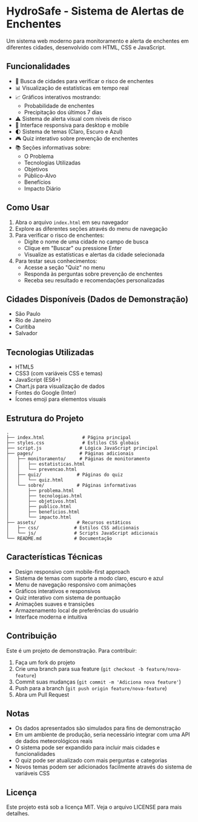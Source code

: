 # HydroSafe - Sistema de Alertas de Enchentes

Um sistema web moderno para monitoramento e alerta de enchentes em diferentes cidades, desenvolvido com HTML, CSS e JavaScript.

## Funcionalidades

- 🎯 Busca de cidades para verificar o risco de enchentes
- 📊 Visualização de estatísticas em tempo real
- 📈 Gráficos interativos mostrando:
  - Probabilidade de enchentes
  - Precipitação dos últimos 7 dias
- ⚠️ Sistema de alerta visual com níveis de risco
- 📱 Interface responsiva para desktop e mobile
- 🌓 Sistema de temas (Claro, Escuro e Azul)
- 🎮 Quiz interativo sobre prevenção de enchentes
- 📚 Seções informativas sobre:
  - O Problema
  - Tecnologias Utilizadas
  - Objetivos
  - Público-Alvo
  - Benefícios
  - Impacto Diário

## Como Usar

1. Abra o arquivo `index.html` em seu navegador
2. Explore as diferentes seções através do menu de navegação
3. Para verificar o risco de enchentes:
   - Digite o nome de uma cidade no campo de busca
   - Clique em "Buscar" ou pressione Enter
   - Visualize as estatísticas e alertas da cidade selecionada
4. Para testar seus conhecimentos:
   - Acesse a seção "Quiz" no menu
   - Responda às perguntas sobre prevenção de enchentes
   - Receba seu resultado e recomendações personalizadas

## Cidades Disponíveis (Dados de Demonstração)

- São Paulo
- Rio de Janeiro
- Curitiba
- Salvador

## Tecnologias Utilizadas

- HTML5
- CSS3 (com variáveis CSS e temas)
- JavaScript (ES6+)
- Chart.js para visualização de dados
- Fontes do Google (Inter)
- Ícones emoji para elementos visuais

## Estrutura do Projeto

```
.
├── index.html              # Página principal
├── styles.css              # Estilos CSS globais
├── script.js              # Lógica JavaScript principal
├── pages/                 # Páginas adicionais
│   ├── monitoramento/     # Páginas de monitoramento
│   │   ├── estatisticas.html
│   │   └── prevencao.html
│   ├── quiz/             # Páginas do quiz
│   │   └── quiz.html
│   └── sobre/            # Páginas informativas
│       ├── problema.html
│       ├── tecnologias.html
│       ├── objetivos.html
│       ├── publico.html
│       ├── beneficios.html
│       └── impacto.html
├── assets/               # Recursos estáticos
│   ├── css/             # Estilos CSS adicionais
│   └── js/              # Scripts JavaScript adicionais
└── README.md            # Documentação
```

## Características Técnicas

- Design responsivo com mobile-first approach
- Sistema de temas com suporte a modo claro, escuro e azul
- Menu de navegação responsivo com animações
- Gráficos interativos e responsivos
- Quiz interativo com sistema de pontuação
- Animações suaves e transições
- Armazenamento local de preferências do usuário
- Interface moderna e intuitiva

## Contribuição

Este é um projeto de demonstração. Para contribuir:

1. Faça um fork do projeto
2. Crie uma branch para sua feature (`git checkout -b feature/nova-feature`)
3. Commit suas mudanças (`git commit -m 'Adiciona nova feature'`)
4. Push para a branch (`git push origin feature/nova-feature`)
5. Abra um Pull Request

## Notas

- Os dados apresentados são simulados para fins de demonstração
- Em um ambiente de produção, seria necessário integrar com uma API de dados meteorológicos reais
- O sistema pode ser expandido para incluir mais cidades e funcionalidades
- O quiz pode ser atualizado com mais perguntas e categorias
- Novos temas podem ser adicionados facilmente através do sistema de variáveis CSS

## Licença

Este projeto está sob a licença MIT. Veja o arquivo LICENSE para mais detalhes. 
